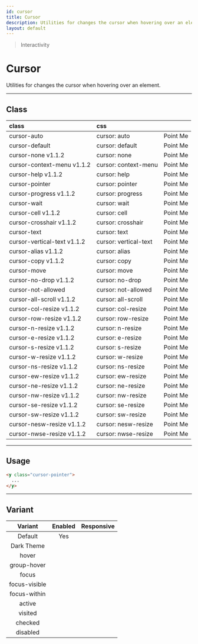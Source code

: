 ```yaml
---
id: cursor
title: Cursor
description: Utilities for changes the cursor when hovering over an element.
layout: default
---
```


> Interactivity

# Cursor

Utilities for changes the cursor when hovering over an element.

---

## Class

| <span class="px-3 py-1 text-white (dark)text-charcoal-100 bg-charcoal-100 (dark)bg-gray-600 rounded-full">class</span> | <span class="px-3 py-1 text-white (dark)text-charcoal-100 bg-charcoal-100 (dark)bg-gray-600 rounded-full">css</span> | |
|:--|:--|:-:|
| cursor-auto | cursor: auto | <y class="w-24 px-2 py-1 text-gray-600 text-xs text-center uppercase font-semibold bg-white border border-gray-200 rounded cursor-auto">Point Me</y> |
| cursor-default | cursor: default | <y class="w-24 px-2 py-1 text-gray-600 text-xs text-center uppercase font-semibold bg-white border border-gray-200 rounded cursor-default">Point Me</y> |
| cursor-none <span class="ml-1 px-2 py-1 text-sm text-gray-600 (dark)text-charcoal-100 bg-gray-300 (dark)bg-gray-600">v1.1.2</span> | cursor: none | <y class="w-24 px-2 py-1 text-gray-600 text-xs text-center uppercase font-semibold bg-white border border-gray-200 rounded cursor-none">Point Me</y> |
| cursor-context-menu <span class="ml-1 px-2 py-1 text-sm text-gray-600 (dark)text-charcoal-100 bg-gray-300 (dark)bg-gray-600">v1.1.2</span> | cursor: context-menu | <y class="w-24 px-2 py-1 text-gray-600 text-xs text-center uppercase font-semibold bg-white border border-gray-200 rounded cursor-content-menu">Point Me</y> |
| cursor-help <span class="ml-1 px-2 py-1 text-sm text-gray-600 (dark)text-charcoal-100 bg-gray-300 (dark)bg-gray-600">v1.1.2</span> | cursor: help | <y class="w-24 px-2 py-1 text-gray-600 text-xs text-center uppercase font-semibold bg-white border border-gray-200 rounded cursor-help">Point Me</y> |
| cursor-pointer | cursor: pointer | <y class="w-24 px-2 py-1 text-gray-600 text-xs text-center uppercase font-semibold bg-white border border-gray-200 rounded cursor-pointer">Point Me</y> |
| cursor-progress <span class="ml-1 px-2 py-1 text-sm text-gray-600 (dark)text-charcoal-100 bg-gray-300 (dark)bg-gray-600">v1.1.2</span> | cursor: progress | <y class="w-24 px-2 py-1 text-gray-600 text-xs text-center uppercase font-semibold bg-white border border-gray-200 rounded cursor-progress">Point Me</y> |
| cursor-wait | cursor: wait | <y class="w-24 px-2 py-1 text-gray-600 text-xs text-center uppercase font-semibold bg-white border border-gray-200 rounded cursor-wait">Point Me</y> |
| cursor-cell <span class="ml-1 px-2 py-1 text-sm text-gray-600 (dark)text-charcoal-100 bg-gray-300 (dark)bg-gray-600">v1.1.2</span> | cursor: cell | <y class="w-24 px-2 py-1 text-gray-600 text-xs text-center uppercase font-semibold bg-white border border-gray-200 rounded cursor-cell">Point Me</y> |
| cursor-crosshair <span class="ml-1 px-2 py-1 text-sm text-gray-600 (dark)text-charcoal-100 bg-gray-300 (dark)bg-gray-600">v1.1.2</span> | cursor: crosshair | <y class="w-24 px-2 py-1 text-gray-600 text-xs text-center uppercase font-semibold bg-white border border-gray-200 rounded cursor-crosshair">Point Me</y> |
| cursor-text | cursor: text | <y class="w-24 px-2 py-1 text-gray-600 text-xs text-center uppercase font-semibold bg-white border border-gray-200 rounded cursor-text">Point Me</y> |
| cursor-vertical-text <span class="ml-1 px-2 py-1 text-sm text-gray-600 (dark)text-charcoal-100 bg-gray-300 (dark)bg-gray-600">v1.1.2</span> | cursor: vertical-text | <y class="w-24 px-2 py-1 text-gray-600 text-xs text-center uppercase font-semibold bg-white border border-gray-200 rounded cursor-vertical-text">Point Me</y> |
| cursor-alias <span class="ml-1 px-2 py-1 text-sm text-gray-600 (dark)text-charcoal-100 bg-gray-300 (dark)bg-gray-600">v1.1.2</span> | cursor: alias | <y class="w-24 px-2 py-1 text-gray-600 text-xs text-center uppercase font-semibold bg-white border border-gray-200 rounded cursor-alias">Point Me</y> |
| cursor-copy <span class="ml-1 px-2 py-1 text-sm text-gray-600 (dark)text-charcoal-100 bg-gray-300 (dark)bg-gray-600">v1.1.2</span> | cursor: copy | <y class="w-24 px-2 py-1 text-gray-600 text-xs text-center uppercase font-semibold bg-white border border-gray-200 rounded cursor-copy">Point Me</y> |
| cursor-move | cursor: move | <y class="w-24 px-2 py-1 text-gray-600 text-xs text-center uppercase font-semibold bg-white border border-gray-200 rounded cursor-move">Point Me</y> |
| cursor-no-drop <span class="ml-1 px-2 py-1 text-sm text-gray-600 (dark)text-charcoal-100 bg-gray-300 (dark)bg-gray-600">v1.1.2</span> | cursor: no-drop | <y class="w-24 px-2 py-1 text-gray-600 text-xs text-center uppercase font-semibold bg-white border border-gray-200 rounded cursor-no-drop">Point Me</y> |
| cursor-not-allowed | cursor: not-allowed | <y class="w-24 px-2 py-1 text-gray-600 text-xs text-center uppercase font-semibold bg-white border border-gray-200 rounded cursor-not-allowed">Point Me</y> |
| cursor-all-scroll <span class="ml-1 px-2 py-1 text-sm text-gray-600 (dark)text-charcoal-100 bg-gray-300 (dark)bg-gray-600">v1.1.2</span> | cursor: all-scroll | <y class="w-24 px-2 py-1 text-gray-600 text-xs text-center uppercase font-semibold bg-white border border-gray-200 rounded cursor-all-scroll">Point Me</y> |
| cursor-col-resize <span class="ml-1 px-2 py-1 text-sm text-gray-600 (dark)text-charcoal-100 bg-gray-300 (dark)bg-gray-600">v1.1.2</span> | cursor: col-resize | <y class="w-24 px-2 py-1 text-gray-600 text-xs text-center uppercase font-semibold bg-white border border-gray-200 rounded cursor-col-resize">Point Me</y> |
| cursor-row-resize <span class="ml-1 px-2 py-1 text-sm text-gray-600 (dark)text-charcoal-100 bg-gray-300 (dark)bg-gray-600">v1.1.2</span> | cursor: row-resize | <y class="w-24 px-2 py-1 text-gray-600 text-xs text-center uppercase font-semibold bg-white border border-gray-200 rounded cursor-row-resize">Point Me</y> |
| cursor-n-resize <span class="ml-1 px-2 py-1 text-sm text-gray-600 (dark)text-charcoal-100 bg-gray-300 (dark)bg-gray-600">v1.1.2</span> | cursor: n-resize | <y class="w-24 px-2 py-1 text-gray-600 text-xs text-center uppercase font-semibold bg-white border border-gray-200 rounded cursor-n-resize">Point Me</y> |
| cursor-e-resize <span class="ml-1 px-2 py-1 text-sm text-gray-600 (dark)text-charcoal-100 bg-gray-300 (dark)bg-gray-600">v1.1.2</span> | cursor: e-resize | <y class="w-24 px-2 py-1 text-gray-600 text-xs text-center uppercase font-semibold bg-white border border-gray-200 rounded cursor-e-resize">Point Me</y> |
| cursor-s-resize <span class="ml-1 px-2 py-1 text-sm text-gray-600 (dark)text-charcoal-100 bg-gray-300 (dark)bg-gray-600">v1.1.2</span> | cursor: s-resize | <y class="w-24 px-2 py-1 text-gray-600 text-xs text-center uppercase font-semibold bg-white border border-gray-200 rounded cursor-s-resize">Point Me</y> |
| cursor-w-resize <span class="ml-1 px-2 py-1 text-sm text-gray-600 (dark)text-charcoal-100 bg-gray-300 (dark)bg-gray-600">v1.1.2</span> | cursor: w-resize | <y class="w-24 px-2 py-1 text-gray-600 text-xs text-center uppercase font-semibold bg-white border border-gray-200 rounded cursor-w-resive">Point Me</y> |
| cursor-ns-resize <span class="ml-1 px-2 py-1 text-sm text-gray-600 (dark)text-charcoal-100 bg-gray-300 (dark)bg-gray-600">v1.1.2</span> | cursor: ns-resize | <y class="w-24 px-2 py-1 text-gray-600 text-xs text-center uppercase font-semibold bg-white border border-gray-200 rounded cursor-ns-resize">Point Me</y> |
| cursor-ew-resize <span class="ml-1 px-2 py-1 text-sm text-gray-600 (dark)text-charcoal-100 bg-gray-300 (dark)bg-gray-600">v1.1.2</span> | cursor: ew-resize | <y class="w-24 px-2 py-1 text-gray-600 text-xs text-center uppercase font-semibold bg-white border border-gray-200 rounded cursor-ew-resize">Point Me</y> |
| cursor-ne-resize <span class="ml-1 px-2 py-1 text-sm text-gray-600 (dark)text-charcoal-100 bg-gray-300 (dark)bg-gray-600">v1.1.2</span> | cursor: ne-resize | <y class="w-24 px-2 py-1 text-gray-600 text-xs text-center uppercase font-semibold bg-white border border-gray-200 rounded cursor-ne-resize">Point Me</y> |
| cursor-nw-resize <span class="ml-1 px-2 py-1 text-sm text-gray-600 (dark)text-charcoal-100 bg-gray-300 (dark)bg-gray-600">v1.1.2</span> | cursor: nw-resize | <y class="w-24 px-2 py-1 text-gray-600 text-xs text-center uppercase font-semibold bg-white border border-gray-200 rounded cursor-nw-resize">Point Me</y> |
| cursor-se-resize <span class="ml-1 px-2 py-1 text-sm text-gray-600 (dark)text-charcoal-100 bg-gray-300 (dark)bg-gray-600">v1.1.2</span> | cursor: se-resize | <y class="w-24 px-2 py-1 text-gray-600 text-xs text-center uppercase font-semibold bg-white border border-gray-200 rounded cursor-se-resize">Point Me</y> |
| cursor-sw-resize <span class="ml-1 px-2 py-1 text-sm text-gray-600 (dark)text-charcoal-100 bg-gray-300 (dark)bg-gray-600">v1.1.2</span> | cursor: sw-resize | <y class="w-24 px-2 py-1 text-gray-600 text-xs text-center uppercase font-semibold bg-white border border-gray-200 rounded cursor-sw-resize">Point Me</y> |
| cursor-nesw-resize <span class="ml-1 px-2 py-1 text-sm text-gray-600 (dark)text-charcoal-100 bg-gray-300 (dark)bg-gray-600">v1.1.2</span> | cursor: nesw-resize | <y class="w-24 px-2 py-1 text-gray-600 text-xs text-center uppercase font-semibold bg-white border border-gray-200 rounded cursor-nesw-resize">Point Me</y> |
| cursor-nwse-resize <span class="ml-1 px-2 py-1 text-sm text-gray-600 (dark)text-charcoal-100 bg-gray-300 (dark)bg-gray-600">v1.1.2</span> | cursor: nwse-resize | <y class="w-24 px-2 py-1 text-gray-600 text-xs text-center uppercase font-semibold bg-white border border-gray-200 rounded cursor-nwse-resize">Point Me</y> |

---

## Usage

```html
<y class="cursor-pointer">
  ...
</y>
```

---

## Variant

| <span class="font-semibold underline">Variant</span> | <span class="font-semibold underline">Enabled</span> | <span class="font-semibold underline">Responsive</span> |
|:-:|:-:|:-:|
| Default | Yes | |
| Dark Theme | | |
| hover| | |
| group-hover | | |
| focus | | |
| focus-visible | | |
| focus-within | | |
| active | | |
| visited | | |
| checked | | |
| disabled | | |